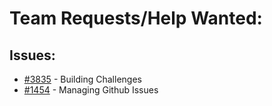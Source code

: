 # Team Requests/Help Wanted:
## Issues:
- [#3835][3835] - Building Challenges
- [#1454][1454] - Managing Github Issues

[1454]:https://github.com/Significant-Gravitas/Auto-GPT/issues/1454
[3835]:https://github.com/Significant-Gravitas/Auto-GPT/issues/3835